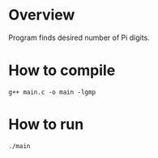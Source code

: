 # Overview

Program finds desired number of Pi digits.

# How to compile

`g++ main.c -o main -lgmp`

# How to run 

` ./main `

